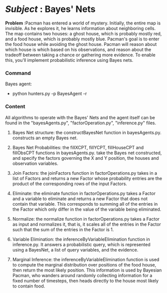 # *Subject* : Bayes' Nets

**Problem** :Pacman has entered a world of mystery. Initially, the entire map is invisible. As he explores it, he learns information about 
neighboring cells. The map contains two houses: a ghost house, which is probably mostly red, and a food house, which is probably mostly 
blue. Pacman's goal is to enter the food house while avoiding the ghost house. Pacman will reason about which house is which based on his observations, and reason about the tradeoff between taking a chance or 
gathering more evidence. To enable this, you'll implement probabilistic inference using Bayes nets.

### **Command**

Bayes agent:
  * python hunters.py -p BayesAgent -r 

### **Content**

All algorithms to operate with the Bayes' Nets and the agent itself can be found in the "bayesAgents.py", "factorOperation.py", 
"inference.py" files.

1. Bayes Net structure: the constructBayesNet function in bayesAgents.py. constructs an empty Bayes net.

2.  Bayes Net Probabilities: the fillXCPT, fillYCPT, fillHouseCPT and fillObsCPT functions in bayesAgents.py. take the Bayes net 
constructed, and specify the factors governing the X and Y position, the houses and observation variables. 

3. Join Factors: the joinFactors function in factorOperations.py takes in a list of Factors and returns a new Factor whose 
probability entries are the product of the corresponding rows of the input Factors.

4. Eliminate: the eliminate function in factorOperations.py takes a Factor and a variable to eliminate and returns a new Factor 
that does not contain that variable. This corresponds to summing all of the entries in the Factor which only differ in the value 
of the variable being eliminated.

5. Normalize: the normalize function in factorOperations.py takes a Factor as input and normalizes it, that is, it scales all of the 
entries in the Factor such that the sum of the entries in the Factor is 1.

6. Variable Elimination: the inferenceByVariableElimination function in inference.py. It answers a probabilistic query, which is 
represented using a BayesNet, a list of query variables, and the evidence.

7. Marginal Inference: the inferenceByVariableElimination function is used to compute the marginal distribution over positions of the 
food house, then return the most likely position. This information is used by Bayesian Pacman, who wanders around randomly collecting 
information for a fixed number of timesteps, then heads directly to the house most likely to contain food.
